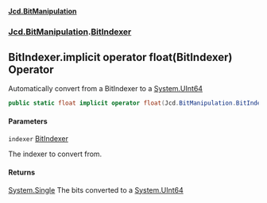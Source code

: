 #### [Jcd.BitManipulation](index.md 'index')
### [Jcd.BitManipulation](Jcd.BitManipulation.md 'Jcd.BitManipulation').[BitIndexer](Jcd.BitManipulation.BitIndexer.md 'Jcd.BitManipulation.BitIndexer')

## BitIndexer.implicit operator float(BitIndexer) Operator

Automatically convert from a BitIndexer to a [System.UInt64](https://docs.microsoft.com/en-us/dotnet/api/System.UInt64 'System.UInt64')

```csharp
public static float implicit operator float(Jcd.BitManipulation.BitIndexer indexer);
```
#### Parameters

<a name='Jcd.BitManipulation.BitIndexer.op_Implicitfloat(Jcd.BitManipulation.BitIndexer).indexer'></a>

`indexer` [BitIndexer](Jcd.BitManipulation.BitIndexer.md 'Jcd.BitManipulation.BitIndexer')

The indexer to convert from.

#### Returns
[System.Single](https://docs.microsoft.com/en-us/dotnet/api/System.Single 'System.Single')
The bits converted to a [System.UInt64](https://docs.microsoft.com/en-us/dotnet/api/System.UInt64 'System.UInt64')